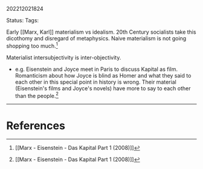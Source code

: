 202212021824

Status: 
Tags: 

Early [[Marx, Karl]] materialism vs idealism. 20th Century socialists take this dicothomy and disregard of metaphysics. Naive materialism is not going shopping too much.[^1]

Materialist intersubjectivity is inter-objectivity.
- e.g. Eisenstein and Joyce meet in Paris to discuss Kapital as film. Romanticism about how Joyce is blind as Homer and what they said to each other in this special point in history is wrong. Their material (Eisenstein's films and Joyce's novels) have more to say to each other than the people.[^1]

---
# References

[^1]: [[Marx - Eisenstein - Das Kapital Part 1 (2008)]]